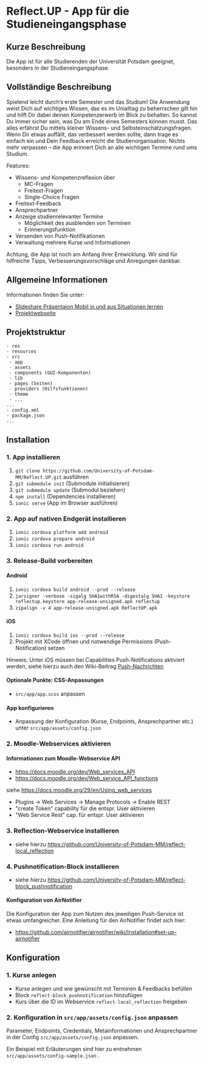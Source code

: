 # Reflect.UP - App für die Studieneingangsphase

## Kurze Beschreibung
Die App ist für alle Studierenden der Universität Potsdam geeignet, besonders in der Studieneingangsphase.

## Vollständige Beschreibung
Spielend leicht durch’s erste Semester und das Studium!
Die Anwendung weist Dich auf wichtiges Wissen, das es im Unialltag zu beherrschen gilt hin und hilft Dir dabei deinen Kompetenzerwerb im Blick zu behalten. So kannst Du immer sicher sein, was Du am Ende eines Semesters können musst. Das alles erfährst Du mittels kleiner Wissens- und Selbsteinschätzungsfragen.
Wenn Dir etwas auffällt, das verbessert werden sollte, dann trage es einfach ein und Dein Feedback erreicht die Studienorganisation.
Nichts mehr verpassen – die App erinnert Dich an alle wichtigen Termine rund ums Studium.

Features:
- Wissens- und Kompetenzreflexion über
    - MC-Fragen
    - Freitext-Fragen
    - Single-Choice Fragen
- Freitext-Feedback
- Ansprechpartner
- Anzeige studienrelevanter Termine
    - Möglichkeit des ausblenden von Terminen
    - Erinnerungsfunktion
- Versenden von Push-Notifikationen
- Verwaltung mehrere Kurse und Informationen

Achtung, die App ist noch am Anfang ihrer Entwicklung. Wir sind für hilfreiche Tipps, Verbesserungsvorschläge und Anregungen dankbar.

## Allgemeine Informationen

Informationen finden Sie unter:
- [Slideshare Präsentaion Mobil in und aus Situationen lernen](http://de.slideshare.net/alekiy/reflectup-mobil-in-und-aus-situationen-lernen)
- [Projektwebseite](https://www.uni-potsdam.de/reflectup/)


## Projektstruktur

```
- res
- resources
- src
 - app
 - assets
 - components (GUI-Komponenten)
 - lib
 - pages (Seiten)
 - providers (Hilfsfunktionen)
 - theme
 - ...
...
- config.xml
- package.json
...
```

## Installation

### 1. App installieren

1. `git clone https://github.com/University-of-Potsdam-MM/Reflect.UP.git` ausführen
2. `git submodule init` (Submodule initialisieren)
3. `git submodule update` (Submodul beziehen)
4. `npm install` (Dependencies installieren)
5. `ionic serve` (App im Browser ausführen)

### 2. App auf nativen Endgerät installieren

1. `ionic cordova platform add android`
2. `ionic cordova prepare android`
3. `ionic cordova run android`

### 3. Release-Build vorbereiten

#### Android

1. `ionic cordova build android --prod --release`
2. `jarsigner -verbose -sigalg SHA1withRSA -digestalg SHA1 -keystore reflectup.keystore app-release-unsigned.apk reflectup`
3. `zipalign -v 4 app-release-unsigned.apk ReflectUP.apk`


#### iOS
1. `ionic cordova build ios --prod --release`
2. Projekt mit XCode öffnen und notwendige Permissions (Push-Notification) setzen


Hinweis: Unter iOS müssen bei Capabilities Push-Notifications aktiviert werden, siehe hierzu auch den Wiki-Beitrag [Push-Nachrichten](https://github.com/University-of-Potsdam-MM/Reflect.UP/wiki/Push-Nachrichten)

#### Optionale Punkte: CSS-Anpassungen

- `src/app/app.scss` anpassen

#### App konfigurieren
- Anpassung der Konfiguration (Kurse, Endpoints, Ansprechpartner etc.) unter `src/app/assets/config.json`


### 2. Moodle-Webservices aktivieren

#### Informationen zum Moodle-Webservice API
- https://docs.moodle.org/dev/Web_services_API
- https://docs.moodle.org/dev/Web_service_API_functions

siehe https://docs.moodle.org/29/en/Using_web_services
- Plugins -> Web Services -> Manage Protocols -> Enable REST
- "create Token" capability für die entspr. User aktivieren
- "Web Service Rest" cap. für entspr. User aktivieren

### 3. Reflection-Webservice installieren

- siehe hierzu https://github.com/University-of-Potsdam-MM/reflect-local_reflection

### 4. Pushnotification-Block installieren

- siehe hierzu https://github.com/University-of-Potsdam-MM/reflect-block_pushnotification

#### Konfiguration von AirNotifier

Die Konfiguration der App zum Nutzen des jeweiligen Push-Service ist etwas umfangreicher. Eine Anleitung für den AirNotifier findet sich hier:

- https://github.com/airnotifier/airnotifier/wiki/Installation#set-up-airnotifier


## Konfiguration

### 1. Kurse anlegen
- Kurse anlegen und wie gewünscht mit Terminen & Feedbacks befüllen
- Block `reflect-block_pushnotification` hinzufügen
- Kurs über die ID im Webservice `reflect-local_reflection` freigeben

### 2. Konfiguration in `src/app/assets/config.json` anpassen

 Parameter, Endpoints, Credentials, Metainformationen und Ansprechpartner in der Config `src/app/assets/config.json` anpassen.

 Ein Beispiel mit Erläuterungen sind hier zu entnehmen `src/app/assets/config-sample.json` .